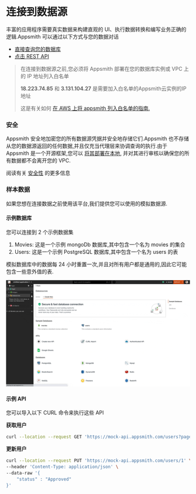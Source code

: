 # 连接到数据源

丰富的应用程序需要真实数据来构建直观的 UI、执行数据转换和编写业务正确的逻辑.Appsmith 可以通过以下方式与您的数据对话

* [直接查询您的数据库](https://docs.appsmith.com/core-concepts/connecting-to-data-sources/connecting-to-databases)
* [点击 REST API](https://docs.appsmith.com/core-concepts/connecting-to-data-sources/authentication)

> 在连接到数据源之前,您必须将 Appsmith 部署在您的数据库实例或 VPC 上的 IP 地址列入白名单
>
> **18.223.74.85** 和 **3.131.104.27** 是需要加入白名单的Appsmith云实例的IP地址
>
> 这是有关如何 [在 AWS 上将 appsmith 列入白名单的指南.](https://docs.appsmith.com/learning-and-resources/how-to-guides/aws-whitelist)

### 安全 <a href="#e5-ae-89-e5-85-a8" id="e5-ae-89-e5-85-a8"></a>

Appsmith 安全地加密您的所有数据源凭据并安全地存储它们.Appsmith 也不存储从您的数据源返回的任何数据,并且仅充当代理层来协调查询的执行.由于 Appsmith 是一个开源框架,您可以 [将其部署在本地](https://docs.appsmith.com/getting-started/setup), 并对其进行审核以确保您的所有数据都不会离开您的 VPC.

阅读有关 [安全性](https://file+.vscode-resource.vscode-cdn.net/Users/fengqiong/Desktop/security.md) 的更多信息

### 样本数据 <a href="#e6-a0-b7-e6-9c-ac-e6-95-b0-e6-8d-ae" id="e6-a0-b7-e6-9c-ac-e6-95-b0-e6-8d-ae"></a>

如果您想在连接数据之前使用该平台,我们提供您可以使用的模拟数据源.

#### 示例数据库 <a href="#e7-a4-ba-e4-be-8b-e6-95-b0-e6-8d-ae-e5-ba-93" id="e7-a4-ba-e4-be-8b-e6-95-b0-e6-8d-ae-e5-ba-93"></a>

您可以连接到 2 个示例数据集

1. Movies: 这是一个示例 mongoDb 数据库,其中包含一个名为 movies 的集合
2. Users: 这是一个示例 PostgreSQL 数据库,其中包含一个名为 users 的表

模拟数据库中的数据每 24 小时重置一次,并且对所有用户都是通用的,因此它可能包含一些意外值的表.

![](../.gitbook/assets/1.gif)

#### 示例 API <a href="#e7-a4-ba-e4-be-8b-api" id="e7-a4-ba-e4-be-8b-api"></a>

您可以导入以下 CURL 命令来执行这些 API

**获取用户**

```bash
curl --location --request GET 'https://mock-api.appsmith.com/users?page=1'
```

**更新用户**

```bash
curl --location --request PUT 'https://mock-api.appsmith.com/users/1' \
--header 'Content-Type: application/json' \
--data-raw '{
    "status" : "Approved"
}'
```
